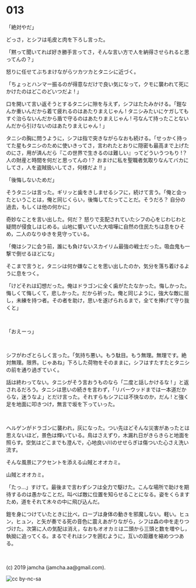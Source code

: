 

# 013

「絶対やだ」

どっさ，とシフは毛皮と肉を下ろし言った。

「黙って聞いてれば好き勝手言ってさ，そんな言い方で人を納得させられると思ってんの？」

怒りに任せてぶちまけながらツカツカとタニシに近づく。

「ちょっとハンマー振るのが得意なだけで良い気になって，クモに襲われて死にかけたのはどこのどいつだよ ! 」

口を開いて言い返そうとするタニシに隙を与えず，シフはたたみかける。「鎧なんか重いんだから着て疲れるのはあたりまえじゃん ! タニシみたいにケガしてもすぐ治らないんだから盾で守るのはあたりまえじゃん ! 弓なんて持ったことないんだから引けないのはあたりまえじゃん ! 」

タニシの胸に問うように，シフは指で突きながらなおも続ける。「せっかく持ってた星もタニシのために使いきってさ，言われたとおりに隠密も最高まで上げたのにさ，用が済んだら『この世界で生きるのは難しい』ってどういうつもり !？ 人の財産と時間を何だと思ってんの !？ おまけに私を聖職者気取りなんてバカにしてさ，人を盗賊扱いしてさ，何様だよ !! 」

「後悔しないためだ」

そうタニシは言った。ギリッと歯をきしませるシフに，続けて言う。「俺と会ったということは，俺と同じくらい，後悔してたってことだ。そうだろ？ 自分の過去，もしくは他の何かに」

奇妙なことを言い出した。何だ？ 怒りで支配されていたシフの心をじわじわと疑問が侵食しはじめる。山地に響いていた大喧嘩に自然の住民たちは息をひそめ，二人のなりゆきを見守っている。

「俺はシフに会う前，誰にも負けないスカイリム最強の戦士だった。吸血鬼も一撃で倒せるほどにな」

そこまで言うと，タニシは何か嫌なことを思い出したのか，気分を落ち着けるように息をつく。

「けどそれは幻想だった。俺はドラゴンに全く歯がたたなかった。悔しかった。悔しくて悔しくて，悲しかった。だから祈った。俺と同じように，強大な敵に屈し，未練を持つ者。その者を助け，思いを遂げられるまで，全てを捧げて守り抜くと」

<br>

「おえーっ」

<br>

シフがわざとらしく言った。「気持ち悪い。もう駄目。もう無理。無理です。絶対無理。限界。じゃあね」下ろした荷物をそのままに，シフはすたすたとタニシの前を通り過ぎていく。

話は終わってない。タニシがそう言おうものなら「二度と話しかけるな ! 」と返されるだろう。タニシは思いの続きを言わず，「リバーウッドまでは一本道だからな，迷うなよ」とだけ言った。それすらもシフには不快なのか，だん ! と強く足を地面に叩きつけ，無言で坂を下っていった。

<br>

ヘルゲンがドラゴンに襲われ，灰になった。つい先ほどそんな災害があったとは思えないほど，景色は輝いている。鳥はさえずり，木漏れ日がきらきらと地面を照らす。空気はどこまでも澄んで，心地良い川のせせらぎは傷ついた心さえ洗い流す。

そんな風景にアクセントを添える山賊とオオカミ。

山賊とオオカミ。

「たっ…」すけて。最後まで言わずシフは全力で駆けた。こんな場所で助けを期待するのは愚かなことだ。叫べば敵に位置を知らせることになる。姿をくらますため，道をそれて木々の中に飛び込んだ。

鎧を身につけていたときに比べ，ローブは身体の動きを邪魔しない。軽い。ヒュン，ヒュン，と矢が奏でる死の音色に震えあがりながら，シフは森の中を走りつづけた。次第に人の気配は消え，なおもオオカミは二頭から三頭と数を増やし，執拗に追ってくる。まるでそれはシフを囲むように，互いの距離を縮めつつある。

<br>
<br>
(c) 2019 jamcha (jamcha.aa@gmail.com).

![cc by-nc-sa](https://i.creativecommons.org/l/by-nc-sa/4.0/88x31.png)

